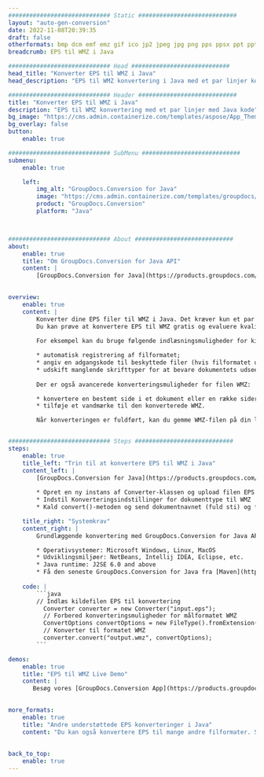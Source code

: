 ```yaml
---
############################# Static ############################
layout: "auto-gen-conversion"
date: 2022-11-08T20:39:35
draft: false
otherformats: bmp dcm emf emz gif ico jp2 jpeg jpg png pps ppsx ppt pptx psb psd svg svgz tga tif tiff webp wmf wmz
breadcrumb: EPS til WMZ i Java

############################# Head ############################
head_title: "Konverter EPS til WMZ i Java"
head_description: "EPS til WMZ konvertering i Java med et par linjer kode. Konverter over 160 filformater ved hjælp af GroupDocs dokumentkonverterings-API for Java"

############################# Header ############################
title: "Konverter EPS til WMZ i Java"
description: "EPS til WMZ konvertering med et par linjer med Java kode"
bg_image: "https://cms.admin.containerize.com/templates/aspose/App_Themes/V3/images/bg/header1.png"
bg_overlay: false
button:
    enable: true

############################# SubMenu ############################
submenu:
    enable: true

    left:
        img_alt: "GroupDocs.Conversion for Java"
        image: "https://cms.admin.containerize.com/templates/groupdocs/images/product-logos/90x90-noborder/groupdocs-conversion-java.png"
        product: "GroupDocs.Conversion"
        platform: "Java"



############################# About ############################
about:
    enable: true
    title: "Om GroupDocs.Conversion for Java API"
    content: |
        [GroupDocs.Conversion for Java](https://products.groupdocs.com/conversion/java/) er en avanceret filformatkonverterings-API til konvertering mellem populære billed- og dokumentformater såsom Microsoft Office, OpenDocument, PDF, HTML, e-mail, CAD. og meget mere med blot et par linjer kode. Den native API registrerer automatisk formaterne af de originale dokumenter og tilbyder mange muligheder for at tilpasse de konverterede dokumenter. Sammen med funktionen til at udtrække information fra et dokument, understøtter den også caching af konverteringsresultaterne til den lokale disk som standard. Enhver form for cachelagring kan dog understøttes ved at implementere de passende grænseflader - Amazon S3, Dropbox, Google Drive, Windows Azure, Reddis eller andre.
    

overview:
    enable: true
    content: |
        Konverter dine EPS filer til WMZ i Java. Det kræver kun et par linjer med Java kode på enhver platform efter eget valg, såsom Windows, Linux, macOS.
        Du kan prøve at konvertere EPS til WMZ gratis og evaluere kvaliteten af ​​konverteringsresultaterne. Sammen med simple filkonverteringsscripts kan du prøve mere sofistikerede muligheder for at indlæse EPS-kildefilen og gemme WMZ-outputtet. 
        
        For eksempel kan du bruge følgende indlæsningsmuligheder for kilden EPS:

        * automatisk registrering af filformatet;
        * angiv en adgangskode til beskyttede filer (hvis filformatet understøtter det);
        * udskift manglende skrifttyper for at bevare dokumentets udseende.
        
        Der er også avancerede konverteringsmuligheder for filen WMZ:

        * konvertere en bestemt side i et dokument eller en række sider;
        * tilføje et vandmærke til den konverterede WMZ.

        Når konverteringen er fuldført, kan du gemme WMZ-filen på din lokale filsti eller på et tredjepartslager såsom FTP, Amazon S3, Google Drive, Dropbox osv. Bemærk venligst - for at konvertere EPS til WMZ, behøver du ikke installere yderligere software, såsom MS Office, Open Office, Adobe Acrobat Reader osv.


############################# Steps ############################
steps:
    enable: true
    title_left: "Trin til at konvertere EPS til WMZ i Java"
    content_left: |
        [GroupDocs.Conversion for Java](https://products.groupdocs.com/conversion/java/) giver udviklere mulighed for nemt at konvertere EPS fil til WMZ med et par linjer kode.
        
        * Opret en ny instans af Converter-klassen og upload filen EPS med den fulde sti
        * Indstil Konverteringsindstillinger for dokumenttype til WMZ
        * Kald convert()-metoden og send dokumentnavnet (fuld sti) og formatet (WMZ) som en parameter

    title_right: "Systemkrav"
    content_right: |
        Grundlæggende konvertering med GroupDocs.Conversion for Java API kan udføres med blot et par linjer kode. Vores API'er understøttes på alle større platforme og operativsystemer. Før du udfører koden nedenfor, skal du sørge for, at du har følgende forudsætninger installeret på dit system.

        * Operativsystemer: Microsoft Windows, Linux, MacOS
        * Udviklingsmiljøer: NetBeans, Intellij IDEA, Eclipse, etc.
        * Java runtime: J2SE 6.0 and above
        * Få den seneste GroupDocs.Conversion for Java fra [Maven](https://repository.groupdocs.com/webapp/#/artifacts/browse/tree/General/repo/com/groupdocs/groupdocs-conversion)
         
    code: |
        ```java    
        // Indlæs kildefilen EPS til konvertering
          Converter converter = new Converter("input.eps");
          // Forbered konverteringsmuligheder for målformatet WMZ
          ConvertOptions convertOptions = new FileType().fromExtension("wmz").getConvertOptions();
          // Konverter til formatet WMZ
          converter.convert("output.wmz", convertOptions);
        ```

demos:
    enable: true
    title: "EPS til WMZ Live Demo"
    content: |
       Besøg vores [GroupDocs.Conversion App](https://products.groupdocs.app/conversion/family) websted, og prøv EPS til WMZ konvertering nu. Den gratis demo har følgende fordele
          

more_formats:
    enable: true
    title: "Andre understøttede EPS konverteringer i Java"
    content: "Du kan også konvertere EPS til mange andre filformater. Se venligst listen nedenfor."
       
       
back_to_top:
    enable: true
---
```

